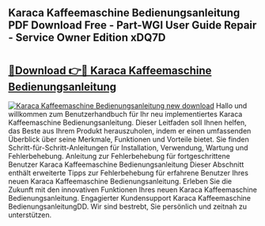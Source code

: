 ## Karaca Kaffeemaschine Bedienungsanleitung PDF Download Free - Part-WGI User Guide Repair - Service Owner Edition xDQ7D

# <h2><a href="http://df0pe54.blite.top/?on=Karaca+Kaffeemaschine+Bedienungsanleitung">🔗Download 👉🔴 Karaca Kaffeemaschine Bedienungsanleitung</a></h2>

[![Karaca Kaffeemaschine Bedienungsanleitung new download](https://i.imgur.com/lujVjoI.png)](http://df0pe54.blite.top/?on=Karaca+Kaffeemaschine+Bedienungsanleitung)
Hallo und willkommen zum Benutzerhandbuch für Ihr neu implementiertes Karaca Kaffeemaschine Bedienungsanleitung. Dieser Leitfaden soll Ihnen helfen, das Beste aus Ihrem Produkt herauszuholen, indem er einen umfassenden Überblick über seine Merkmale, Funktionen und Vorteile bietet. Sie finden Schritt-für-Schritt-Anleitungen für Installation, Verwendung, Wartung und Fehlerbehebung. Anleitung zur Fehlerbehebung für fortgeschrittene Benutzer Karaca Kaffeemaschine Bedienungsanleitung Dieser Abschnitt enthält erweiterte Tipps zur Fehlerbehebung für erfahrene Benutzer Ihres neuen Karaca Kaffeemaschine Bedienungsanleitung. Erleben Sie die Zukunft mit den innovativen Funktionen Ihres neuen Karaca Kaffeemaschine Bedienungsanleitung. Engagierter Kundensupport Karaca Kaffeemaschine BedienungsanleitungDD. Wir sind bestrebt, Sie persönlich und zeitnah zu unterstützen.
